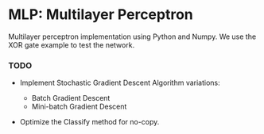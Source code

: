 # MLP: Multilayer Perceptron

Multilayer perceptron implementation using Python and Numpy. We use the XOR gate example to test
the network.


### TODO

* Implement Stochastic Gradient Descent Algorithm variations:
   * Batch Gradient Descent
   * Mini-batch Gradient Descent

* Optimize the Classify method for no-copy.
